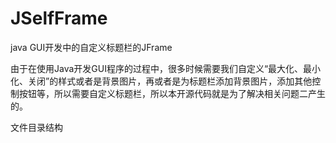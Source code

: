 # JSelfFrame
java GUI开发中的自定义标题栏的JFrame

由于在使用Java开发GUI程序的过程中，很多时候需要我们自定义“最大化、最小化、关闭”的样式或者是背景图片，再或者是为标题栏添加背景图片，添加其他控制按钮等，所以需要自定义标题栏，所以本开源代码就是为了解决相关问题二产生的。

文件目录结构
